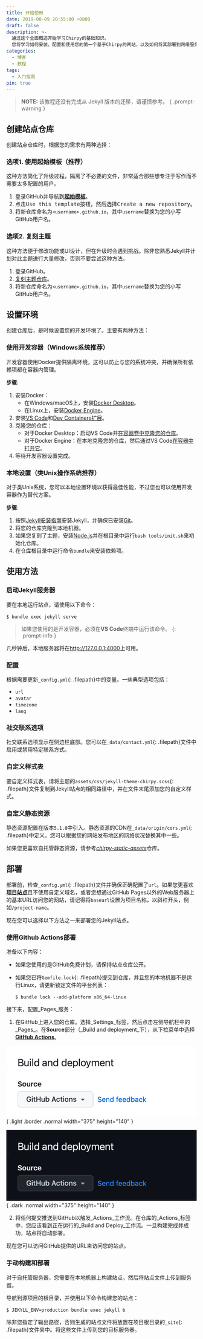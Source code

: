 ```yaml
---
title: 开始使用
date: 2019-08-09 20:55:00 +0800
draft: false
description: >-
  通过这个全面概述开始学习Chirpy的基础知识。
  您将学习如何安装、配置和使用您的第一个基于Chirpy的网站，以及如何将其部署到网络服务器。
categories:
  - 博客
  - 教程
tags:
  - 入门指南
pin: true
---
```


> **NOTE:** 该教程还没有完成从 Jekyll 版本的迁移，请谨慎参考。
{ .prompt-warning }

## 创建站点仓库

创建站点仓库时，根据您的需求有两种选择：

### 选项1. 使用起始模板（推荐）

这种方法简化了升级过程，隔离了不必要的文件，非常适合那些想专注于写作而不需要太多配置的用户。

1. 登录GitHub并导航到[**起始模板**][starter]。
2. 点击<kbd>Use this template</kbd>按钮，然后选择<kbd>Create a new repository</kbd>。
3. 将新仓库命名为`<username>.github.io`，其中`username`替换为您的小写GitHub用户名。

### 选项2. 复刻主题

这种方法便于修改功能或UI设计，但在升级时会遇到挑战。除非您熟悉Jekyll并计划对此主题进行大量修改，否则不要尝试这种方法。

1. 登录GitHub。
2. [复刻主题仓库](https://github.com/cotes2020/jekyll-theme-chirpy/fork)。
3. 将新仓库命名为`<username>.github.io`，其中`username`替换为您的小写GitHub用户名。

## 设置环境

创建仓库后，是时候设置您的开发环境了。主要有两种方法：

### 使用开发容器（Windows系统推荐）

开发容器使用Docker提供隔离环境，这可以防止与您的系统冲突，并确保所有依赖项都在容器内管理。

**步骤**:

1. 安装Docker：
   - 在Windows/macOS上，安装[Docker Desktop][docker-desktop]。
   - 在Linux上，安装[Docker Engine][docker-engine]。
2. 安装[VS Code][vscode]和[Dev Containers扩展][dev-containers]。
3. 克隆您的仓库：
   - 对于Docker Desktop：启动VS Code并[在容器卷中克隆您的仓库][dc-clone-in-vol]。
   - 对于Docker Engine：在本地克隆您的仓库，然后通过VS Code[在容器中打开它][dc-open-in-container]。
4. 等待开发容器设置完成。

### 本地设置（类Unix操作系统推荐）

对于类Unix系统，您可以本地设置环境以获得最佳性能，不过您也可以使用开发容器作为替代方案。

**步骤**:

1. 按照[Jekyll安装指南](https://jekyllrb.com/docs/installation/)安装Jekyll，并确保已安装[Git](https://git-scm.com/)。
2. 将您的仓库克隆到本地机器。
3. 如果您复刻了主题，安装[Node.js][nodejs]并在根目录中运行`bash tools/init.sh`来初始化仓库。
4. 在仓库根目录中运行命令`bundle`来安装依赖项。

## 使用方法

### 启动Jekyll服务器

要在本地运行站点，请使用以下命令：

```terminal
$ bundle exec jekyll serve
```

> 如果您使用的是开发容器，必须在**VS Code**终端中运行该命令。
{: .prompt-info }

几秒钟后，本地服务器将在<http://127.0.0.1:4000>上可用。

### 配置

根据需要更新`_config.yml`{: .filepath}中的变量。一些典型选项包括：

- `url`
- `avatar`
- `timezone`
- `lang`

### 社交联系选项

社交联系选项显示在侧边栏底部。您可以在`_data/contact.yml`{: .filepath}文件中启用或禁用特定联系方式。

### 自定义样式表

要自定义样式表，请将主题的`assets/css/jekyll-theme-chirpy.scss`{: .filepath}文件复制到Jekyll站点的相同路径中，并在文件末尾添加您的自定义样式。

### 自定义静态资源

静态资源配置在版本`5.1.0`中引入。静态资源的CDN在`_data/origin/cors.yml`{: .filepath}中定义。您可以根据您的网站发布地区的网络状况替换其中一些。

如果您更喜欢自托管静态资源，请参考[_chirpy-static-assets_](https://github.com/cotes2020/chirpy-static-assets#readme)仓库。

## 部署

部署前，检查`_config.yml`{: .filepath}文件并确保正确配置了`url`。如果您更喜欢[**项目站点**](https://help.github.com/en/github/working-with-github-pages/about-github-pages#types-of-github-pages-sites)且不使用自定义域名，或者您想通过GitHub Pages以外的Web服务器上的基本URL访问您的网站，请记得将`baseurl`设置为项目名称，以斜杠开头，例如`/project-name`。

现在您可以选择以下方法之一来部署您的Jekyll站点。

### 使用Github Actions部署

准备以下内容：

- 如果您使用的是GitHub免费计划，请保持站点仓库公开。
- 如果您已将`Gemfile.lock`{: .filepath}提交到仓库，并且您的本地机器不是运行Linux，请更新锁定文件的平台列表：

  ```console
  $ bundle lock --add-platform x86_64-linux
  ```

接下来，配置_Pages_服务：

1. 在GitHub上进入您的仓库。选择_Settings_标签，然后点击左侧导航栏中的_Pages_。在**Source**部分（_Build and deployment_下），从下拉菜单中选择[**GitHub Actions**][pages-workflow-src]。
   
![构建源](pages-source-light.png)
{ .light .border .normal width="375" height="140" }

![构建源](pages-source-dark.png)
{ .dark .normal width="375" height="140" }

2. 将任何提交推送到GitHub以触发_Actions_工作流。在仓库的_Actions_标签中，您应该看到正在运行的_Build and Deploy_工作流。一旦构建完成并成功，站点将自动部署。

现在您可以访问GitHub提供的URL来访问您的站点。

### 手动构建和部署

对于自托管服务器，您需要在本地机器上构建站点，然后将站点文件上传到服务器。

导航到源项目的根目录，并使用以下命令构建您的站点：

```console
$ JEKYLL_ENV=production bundle exec jekyll b
```

除非您指定了输出路径，否则生成的站点文件将放置在项目根目录的`_site`{: .filepath}文件夹中。将这些文件上传到您的目标服务器。

[nodejs]: https://nodejs.org/
[starter]: https://github.com/cotes2020/chirpy-starter
[pages-workflow-src]: https://docs.github.com/en/pages/getting-started-with-github-pages/configuring-a-publishing-source-for-your-github-pages-site#publishing-with-a-custom-github-actions-workflow
[docker-desktop]: https://www.docker.com/products/docker-desktop/
[docker-engine]: https://docs.docker.com/engine/install/
[vscode]: https://code.visualstudio.com/
[dev-containers]: https://marketplace.visualstudio.com/items?itemName=ms-vscode-remote.remote-containers
[dc-clone-in-vol]: https://code.visualstudio.com/docs/devcontainers/containers#_quick-start-open-a-git-repository-or-github-pr-in-an-isolated-container-volume
[dc-open-in-container]: https://code.visualstudio.com/docs/devcontainers/containers#_quick-start-open-an-existing-folder-in-a-container 